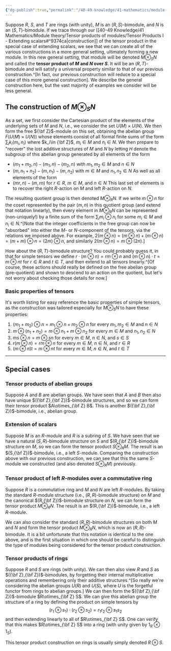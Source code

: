 ```yaml
---
{"dg-publish":true,"permalink":"/40-49-knowledge/41-mathematics/module-theory/tensor-products-of-modules/tensor-products-ii-tensor-products-of-bimodules/","tags":["module_theory"],"updated":"2024-03-06T13:56:13-08:00"}
---
```



Suppose $R$, $S$, and $T$ are rings (with unity), $M$ is an $(R,S)$-bimodule, and $N$ is an $(S,T)$-bimodule. If we trace through our [[40-49 Knowledge/41 Mathematics/Module theory/Tensor products of modules/Tensor Products I - Extending scalars#^9374ca\|construction]] of the tensor product in the special case of extending scalars, we see that we can create all of the various constructions in a more general setting, ultimately forming a new module. In this new general setting, that module will be denoted $M\otimes_S N$ and called the **tensor product of $M$ and $N$ over $S$**. It will be an $(R,T)$-bimodule and will satisfy a universal property similar to that of our previous construction.^[In fact, our previous construction will reduce to a special case of this more general construction]. We describe the general construction here, but the vast majority of examples we consider will be less general.
## The construction of $M\otimes_S N$

As a set, we first consider the Cartesian product of the elements of the underlying sets of $M$ and $N$, i.e., we consider the set $U(M)\times U(N)$. We then form the free ${\bf Z}$-module on this set, obtaining the abelian group $F(U(M)\times U(N))$ whose elements consist of all formal finite sums of the form $\displaystyle \sum_i k_i(m_i, n_i)$ where $k_i\in {\bf Z}$, $m_i\in M$ and $n_i\in N$. We then prepare to "recover" the lost additive structures of $M$ and $N$ by letting $H$ denote the subgroup of this abelian group generated by all elements of the form
- $(m_1+m_2,n)-(m_1,n)-(m_2,n)$ with $m_1, m_2\in M$ and $n\in N$
- $(m,n_1+n_2)-(m,n_1)-(m,n_2)$ with $m\in M$ and $n_1, n_2\in N$
As well as all elements of the form
- $(mr,n)-(m,rn)$ for $r\in R$, $m\in M$, and $n\in N$
This last set of elements is to recover the right $R$-action on $M$ and left $R$-action on $N$.

The resulting quotient group is then denoted $M\otimes_R N$. If we write $m\otimes n$ for the coset represented by the pair $(m,n)$ in this quotient group (and extend that notation linearly), then every element in $M\otimes_R N$ can be represented (non-uniquely!) by a finite sum of the form $\sum_i m_i\otimes n_i$ for some $m_i\in M$ and $n_i\in N$.^[Note that the integer coefficients in the free group can now be "absorbed" into either the $M$- or $N$-component of the tensors, via the relations we imposed above. For example, $2(m\otimes n) = (m\otimes n)+(m\otimes n) = (m+m)\otimes n = (2m)\otimes n$, and similarly $2(m\otimes n) = m\otimes (2n)$.]

How about the $(R,T)$-bimodule structure? You could probably guess it, in that for simple tensors we define $r\cdot (m\otimes n) = rm\otimes n$ and $(m\otimes n)\cdot t = m\otimes nt$ for $r\in R$ and $t\in T$, and then extend to all tensors linearly.^[Of course, these actions should really be defined on the free abelian group (pre-quotient) and shown to descend to an action on the quotient, but let's not worry about checking those details for now.]

### Basic properties of tensors

It's worth listing for easy reference the basic properties of simple tensors, as the construction was tailored especially for $M\otimes_S N$ to have these properties:

1. $(m_1+m_2)\otimes n = m_1\otimes n+m_2\otimes n$ for every $m_1, m_2\in M$ and $n\in N$
2. $m\otimes (n_1+n_2)=m\otimes n_1+m\otimes n_2$ for every $m\in M$ and $n_1, n_2\in N$
3. $ms\otimes n = m\otimes sn$ for every $m\in M$, $n\in N$, and $s\in S$
4. $r(m\otimes n)=rm\otimes n$ for every $m\in M$, $n\in N$, and $r\in R$
5. $(m\otimes n)t = m\otimes nt$ for every $m\in M$, $n\in N$, and $t\in T$

---
## Special cases
### Tensor products of abelian groups

Suppose $A$ and $B$ are abelian groups. We have seen that $A$ and $B$ then also have unique $({\bf Z},{\bf Z})$-bimodule structures, and so we can form their tensor product $A\otimes_{\bf Z} B$. This is another $({\bf Z},{\bf Z})$-bimodule, i.e., abelian group.
### Extension of scalars

Suppose $M$ is an $R$-module and $R$ is a subring of $S$. We have seen that we have a natural $(S,R)$-bimodule structure on $S$ and $(R,{\bf Z})$-bimodule structure on $M$, so we can form the tensor product $S\otimes_R M$. The result is an $(S,{\bf Z})$-bimodule, i.e., a left $S$-module. Comparing the construction above with our previous construction, we can see that this the same $S$-module we constructed (and also denoted $S\otimes_R M$) previously.
### Tensor product of left $R$-modules over a commutative ring

Suppose $R$ is a commutative ring and $M$ and $N$ are left $R$-modules. By taking the standard $R$-module structure (i.e., $(R,R)$-bimodule structure) on $M$ and the canonical $(R,{\bf Z})$-bimodule structure on $N$, we can form the tensor product $M\otimes_R N$. The result is an $(R,{\bf Z})$-bimodule, i.e., a left $R$-module.

We can also consider the standard $(R,R)$-bimodule structures on both $M$ and $N$ and form the tensor product $M\otimes_R N$, which is now an $(R,R)$-bimodule. It is a bit unfortunate that this notation is identical to the one above, and is the first situation in which one should be careful to distinguish the type of modules being considered for the tensor product construction.

### Tensor products of rings

Suppose $R$ and $S$ are rings (with unity). We can then also view $R$ and $S$ as $({\bf Z},{\bf Z})$-bimodules, by forgetting their internal multiplicative operations and remembering only their additive structures.^[So really we're considering the abelian groups $U(R)$ and $U(S)$, where $U$ is the forgetful functor from rings to abelian groups.] We can then form the $({\bf Z},{\bf Z})$-bimodule $R\otimes_{\bf Z} S$. We can give this abelian group the structure of a ring by defining the product on simple tensors by
$$(r_1\otimes s_1)\cdot (r_2\otimes s_2)=r_1r_2\otimes s_1s_2$$
and then extending linearly to all of $R\otimes_{\bf Z} S$. One can verify that this makes $R\otimes_{\bf Z} S$ into a ring (with unity given by $1_R\otimes 1_S$).

This tensor product construction on rings is usually simply denoted $R\otimes S$.